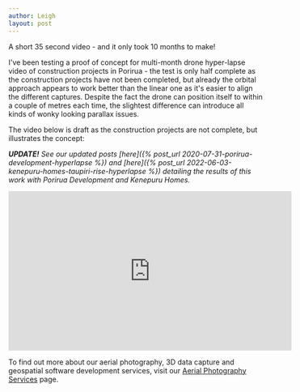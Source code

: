 ```yaml
---
author: Leigh
layout: post
---
```


A short 35 second video - and it only took 10 months to make!

I've been testing a proof of concept for multi-month drone hyper-lapse video of construction projects in Porirua - the test is only half complete as the construction projects have not been completed, but already the orbital approach appears to work better than the linear one as it's easier to align the different captures. Despite the fact the drone can position itself to within a couple of metres each time, the slightest difference can introduce all kinds of wonky looking parallax issues.

The video below is draft as the construction projects are not complete, but illustrates the concept:

*__UPDATE!__ See our updated posts [here]({% post_url 2020-07-31-porirua-development-hyperlapse %}) and [here]({% post_url 2022-06-03-kenepuru-homes-taupiri-rise-hyperlapse %}) detailing the results of this work with Porirua Development and Kenepuru Homes.*

<iframe width="560" height="315" src="https://www.youtube.com/embed/jRmD-J_e1kE" frameborder="0" allowfullscreen allow="autoplay; encrypted-media"></iframe>


To find out more about our aerial photography, 3D data capture and geospatial software development services, visit our <a href="{{ site.baseurl }}/aerial-photography">Aerial Photography Services</a> page.
